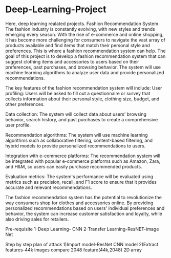 # Deep-Learning-Project
Here, deep learning realated projects.
Fashion Recommendation System
The fashion industry is constantly evolving, with new styles and trends emerging every season. With the rise of e-commerce and online shopping, 
it has become more challenging for consumers to navigate the vast array of products available and find items that match their personal style and preferences. 
This is where a fashion recommendation system can help.
  The goal of this project is to develop a fashion recommendation system that can suggest clothing items and accessories to users based on their preferences, 
past purchases, and browsing behavior. The system will use machine learning algorithms to analyze user data and provide personalized recommendations.

The key features of the fashion recommendation system will include:
User profiling: Users will be asked to fill out a questionnaire or survey that collects information about their personal style, clothing size, budget, 
and other preferences.

Data collection: The system will collect data about users' browsing behavior, search history, and past purchases to create a comprehensive user profile.

Recommendation algorithms: The system will use machine learning algorithms such as collaborative filtering, content-based filtering, 
and hybrid models to provide personalized recommendations to users.

Integration with e-commerce platforms: The recommendation system will be integrated with popular e-commerce platforms such as Amazon, Zara, and H&M, 
so users can easily purchase recommended products.

Evaluation metrics: The system's performance will be evaluated using metrics such as precision, recall, and F1 score to ensure that it provides accurate and 
relevant recommendations.

The fashion recommendation system has the potential to revolutionize the way consumers shop for clothes and accessories online. By providing personalized 
recommendations based on users' individual preferences and behavior, the system can increase customer satisfaction and loyalty, while also driving sales for retailers.

Pre-requisite
1-Deep Learning- CNN
2-Transfer Learning-ResNET-image Net

Step by step plan of attack
1)Import model-ResNet CNN model
2)Extract features-44k images compare 2048 feature(44k,2048) 2D array 
